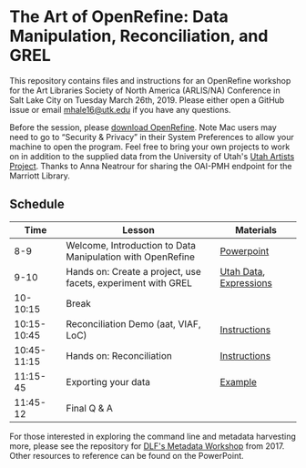 # The Art of OpenRefine: Data Manipulation, Reconciliation, and GREL
This repository contains files and instructions for an OpenRefine workshop for the Art Libraries Society of North America (ARLIS/NA) Conference in Salt Lake City on Tuesday March 26th, 2019. Please either open a GitHub issue or email mhale16@utk.edu if you have any questions.

Before the session, please [download OpenRefine](http://openrefine.org/download.html). Note Mac users may need to go to “Security & Privacy” in their System Preferences to allow your machine to open the program. Feel free to bring your own projects to work on in addition to the supplied data from the University of Utah's [Utah Artists Project](https://collections.lib.utah.edu/search?facet_setname_s=uu_uap). Thanks to Anna Neatrour for sharing the OAI-PMH endpoint for the Marriott Library.

## Schedule

| Time        | Lesson                                                       | Materials    |
|-------------|--------------------------------------------------------------|--------------|
| 8-9         | Welcome, Introduction to Data Manipulation with OpenRefine   | [Powerpoint](OpenRefineWorkshop.pptx)   |
| 9-10        | Hands on: Create a project, use facets, experiment with GREL | [Utah Data](UtahData/utah_artists.openrefine.tar.gz), [Expressions](CommonlyUsedExpressions.md)             |
| 10-10:15    | Break                                                        |              |
| 10:15-10:45 | Reconciliation Demo (aat, VIAF, LoC)                         | [Instructions](AuthorityReconciliationInstructions) |
| 10:45-11:15 | Hands on: Reconciliation                                     | [Instructions](AuthorityReconciliationInstructions)              |
| 11:15-45    | Exporting your data                                          | [Example](export_template.md)     |
| 11:45-12    | Final Q & A                                          |     |

For those interested in exploring the command line and metadata harvesting more, please see the repository for [DLF's Metadata Workshop](https://github.com/DLFMetadataAssessment/DLFMetadataQAWorkshop17) from 2017. Other resources to reference can be found on the PowerPoint.
